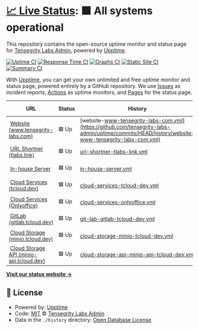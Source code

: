 # [📈 Live Status](https://status.tensegrity-labs.com): <!--live status--> **🟩 All systems operational**

This repository contains the open-source uptime monitor and status page for [Tensegrity Labs Admin](https://www.tensegrity-labs.com), powered by [Upptime](https://github.com/upptime/upptime).

[![Uptime CI](https://github.com/tensegrity-labs-admin/uptime/workflows/Uptime%20CI/badge.svg)](https://github.com/tensegrity-labs-admin/uptime/actions?query=workflow%3A%22Uptime+CI%22)
[![Response Time CI](https://github.com/tensegrity-labs-admin/uptime/workflows/Response%20Time%20CI/badge.svg)](https://github.com/tensegrity-labs-admin/uptime/actions?query=workflow%3A%22Response+Time+CI%22)
[![Graphs CI](https://github.com/tensegrity-labs-admin/uptime/workflows/Graphs%20CI/badge.svg)](https://github.com/tensegrity-labs-admin/uptime/actions?query=workflow%3A%22Graphs+CI%22)
[![Static Site CI](https://github.com/tensegrity-labs-admin/uptime/workflows/Static%20Site%20CI/badge.svg)](https://github.com/tensegrity-labs-admin/uptime/actions?query=workflow%3A%22Static+Site+CI%22)
[![Summary CI](https://github.com/tensegrity-labs-admin/uptime/workflows/Summary%20CI/badge.svg)](https://github.com/tensegrity-labs-admin/uptime/actions?query=workflow%3A%22Summary+CI%22)

With [Upptime](https://upptime.js.org), you can get your own unlimited and free uptime monitor and status page, powered entirely by a GitHub repository. We use [Issues](https://github.com/tensegrity-labs-admin/uptime/issues) as incident reports, [Actions](https://github.com/tensegrity-labs-admin/uptime/actions) as uptime monitors, and [Pages](https://status.tensegrity-labs.com) for the status page.

<!--start: status pages-->
<!-- This summary is generated by Upptime (https://github.com/upptime/upptime) -->
<!-- Do not edit this manually, your changes will be overwritten -->
<!-- prettier-ignore -->
| URL | Status | History | Response Time | Uptime |
| --- | ------ | ------- | ------------- | ------ |
| <img alt="" src="https://icons.duckduckgo.com/ip3/www.tensegrity-labs.com.ico" height="13"> [Website (www.tensegrity-labs.com)](https://www.tensegrity-labs.com) | 🟩 Up | [website-www-tensegrity-labs-com.yml](https://github.com/tensegrity-labs-admin/uptime/commits/HEAD/history/website-www-tensegrity-labs-com.yml) | <details><summary><img alt="Response time graph" src="./graphs/website-www-tensegrity-labs-com/response-time-week.png" height="20"> 544ms</summary><br><a href="https://status.tensegrity-labs.com/history/website-www-tensegrity-labs-com"><img alt="Response time 462" src="https://img.shields.io/endpoint?url=https%3A%2F%2Fraw.githubusercontent.com%2Ftensegrity-labs-admin%2Fuptime%2FHEAD%2Fapi%2Fwebsite-www-tensegrity-labs-com%2Fresponse-time.json"></a><br><a href="https://status.tensegrity-labs.com/history/website-www-tensegrity-labs-com"><img alt="24-hour response time 1342" src="https://img.shields.io/endpoint?url=https%3A%2F%2Fraw.githubusercontent.com%2Ftensegrity-labs-admin%2Fuptime%2FHEAD%2Fapi%2Fwebsite-www-tensegrity-labs-com%2Fresponse-time-day.json"></a><br><a href="https://status.tensegrity-labs.com/history/website-www-tensegrity-labs-com"><img alt="7-day response time 544" src="https://img.shields.io/endpoint?url=https%3A%2F%2Fraw.githubusercontent.com%2Ftensegrity-labs-admin%2Fuptime%2FHEAD%2Fapi%2Fwebsite-www-tensegrity-labs-com%2Fresponse-time-week.json"></a><br><a href="https://status.tensegrity-labs.com/history/website-www-tensegrity-labs-com"><img alt="30-day response time 751" src="https://img.shields.io/endpoint?url=https%3A%2F%2Fraw.githubusercontent.com%2Ftensegrity-labs-admin%2Fuptime%2FHEAD%2Fapi%2Fwebsite-www-tensegrity-labs-com%2Fresponse-time-month.json"></a><br><a href="https://status.tensegrity-labs.com/history/website-www-tensegrity-labs-com"><img alt="1-year response time 492" src="https://img.shields.io/endpoint?url=https%3A%2F%2Fraw.githubusercontent.com%2Ftensegrity-labs-admin%2Fuptime%2FHEAD%2Fapi%2Fwebsite-www-tensegrity-labs-com%2Fresponse-time-year.json"></a></details> | <details><summary><a href="https://status.tensegrity-labs.com/history/website-www-tensegrity-labs-com">100.00%</a></summary><a href="https://status.tensegrity-labs.com/history/website-www-tensegrity-labs-com"><img alt="All-time uptime 99.83%" src="https://img.shields.io/endpoint?url=https%3A%2F%2Fraw.githubusercontent.com%2Ftensegrity-labs-admin%2Fuptime%2FHEAD%2Fapi%2Fwebsite-www-tensegrity-labs-com%2Fuptime.json"></a><br><a href="https://status.tensegrity-labs.com/history/website-www-tensegrity-labs-com"><img alt="24-hour uptime 100.00%" src="https://img.shields.io/endpoint?url=https%3A%2F%2Fraw.githubusercontent.com%2Ftensegrity-labs-admin%2Fuptime%2FHEAD%2Fapi%2Fwebsite-www-tensegrity-labs-com%2Fuptime-day.json"></a><br><a href="https://status.tensegrity-labs.com/history/website-www-tensegrity-labs-com"><img alt="7-day uptime 100.00%" src="https://img.shields.io/endpoint?url=https%3A%2F%2Fraw.githubusercontent.com%2Ftensegrity-labs-admin%2Fuptime%2FHEAD%2Fapi%2Fwebsite-www-tensegrity-labs-com%2Fuptime-week.json"></a><br><a href="https://status.tensegrity-labs.com/history/website-www-tensegrity-labs-com"><img alt="30-day uptime 99.85%" src="https://img.shields.io/endpoint?url=https%3A%2F%2Fraw.githubusercontent.com%2Ftensegrity-labs-admin%2Fuptime%2FHEAD%2Fapi%2Fwebsite-www-tensegrity-labs-com%2Fuptime-month.json"></a><br><a href="https://status.tensegrity-labs.com/history/website-www-tensegrity-labs-com"><img alt="1-year uptime 99.88%" src="https://img.shields.io/endpoint?url=https%3A%2F%2Fraw.githubusercontent.com%2Ftensegrity-labs-admin%2Fuptime%2FHEAD%2Fapi%2Fwebsite-www-tensegrity-labs-com%2Fuptime-year.json"></a></details>
| <img alt="" src="https://icons.duckduckgo.com/ip3/tlabs.link.ico" height="13"> [URL Shortner (tlabs.link)](https://tlabs.link/test) | 🟩 Up | [url-shortner-tlabs-link.yml](https://github.com/tensegrity-labs-admin/uptime/commits/HEAD/history/url-shortner-tlabs-link.yml) | <details><summary><img alt="Response time graph" src="./graphs/url-shortner-tlabs-link/response-time-week.png" height="20"> 324ms</summary><br><a href="https://status.tensegrity-labs.com/history/url-shortner-tlabs-link"><img alt="Response time 353" src="https://img.shields.io/endpoint?url=https%3A%2F%2Fraw.githubusercontent.com%2Ftensegrity-labs-admin%2Fuptime%2FHEAD%2Fapi%2Furl-shortner-tlabs-link%2Fresponse-time.json"></a><br><a href="https://status.tensegrity-labs.com/history/url-shortner-tlabs-link"><img alt="24-hour response time 342" src="https://img.shields.io/endpoint?url=https%3A%2F%2Fraw.githubusercontent.com%2Ftensegrity-labs-admin%2Fuptime%2FHEAD%2Fapi%2Furl-shortner-tlabs-link%2Fresponse-time-day.json"></a><br><a href="https://status.tensegrity-labs.com/history/url-shortner-tlabs-link"><img alt="7-day response time 324" src="https://img.shields.io/endpoint?url=https%3A%2F%2Fraw.githubusercontent.com%2Ftensegrity-labs-admin%2Fuptime%2FHEAD%2Fapi%2Furl-shortner-tlabs-link%2Fresponse-time-week.json"></a><br><a href="https://status.tensegrity-labs.com/history/url-shortner-tlabs-link"><img alt="30-day response time 411" src="https://img.shields.io/endpoint?url=https%3A%2F%2Fraw.githubusercontent.com%2Ftensegrity-labs-admin%2Fuptime%2FHEAD%2Fapi%2Furl-shortner-tlabs-link%2Fresponse-time-month.json"></a><br><a href="https://status.tensegrity-labs.com/history/url-shortner-tlabs-link"><img alt="1-year response time 365" src="https://img.shields.io/endpoint?url=https%3A%2F%2Fraw.githubusercontent.com%2Ftensegrity-labs-admin%2Fuptime%2FHEAD%2Fapi%2Furl-shortner-tlabs-link%2Fresponse-time-year.json"></a></details> | <details><summary><a href="https://status.tensegrity-labs.com/history/url-shortner-tlabs-link">100.00%</a></summary><a href="https://status.tensegrity-labs.com/history/url-shortner-tlabs-link"><img alt="All-time uptime 99.78%" src="https://img.shields.io/endpoint?url=https%3A%2F%2Fraw.githubusercontent.com%2Ftensegrity-labs-admin%2Fuptime%2FHEAD%2Fapi%2Furl-shortner-tlabs-link%2Fuptime.json"></a><br><a href="https://status.tensegrity-labs.com/history/url-shortner-tlabs-link"><img alt="24-hour uptime 100.00%" src="https://img.shields.io/endpoint?url=https%3A%2F%2Fraw.githubusercontent.com%2Ftensegrity-labs-admin%2Fuptime%2FHEAD%2Fapi%2Furl-shortner-tlabs-link%2Fuptime-day.json"></a><br><a href="https://status.tensegrity-labs.com/history/url-shortner-tlabs-link"><img alt="7-day uptime 100.00%" src="https://img.shields.io/endpoint?url=https%3A%2F%2Fraw.githubusercontent.com%2Ftensegrity-labs-admin%2Fuptime%2FHEAD%2Fapi%2Furl-shortner-tlabs-link%2Fuptime-week.json"></a><br><a href="https://status.tensegrity-labs.com/history/url-shortner-tlabs-link"><img alt="30-day uptime 100.00%" src="https://img.shields.io/endpoint?url=https%3A%2F%2Fraw.githubusercontent.com%2Ftensegrity-labs-admin%2Fuptime%2FHEAD%2Fapi%2Furl-shortner-tlabs-link%2Fuptime-month.json"></a><br><a href="https://status.tensegrity-labs.com/history/url-shortner-tlabs-link"><img alt="1-year uptime 99.91%" src="https://img.shields.io/endpoint?url=https%3A%2F%2Fraw.githubusercontent.com%2Ftensegrity-labs-admin%2Fuptime%2FHEAD%2Fapi%2Furl-shortner-tlabs-link%2Fuptime-year.json"></a></details>
| <img alt="" src="https://xen-srv.tcloud.dev/favicon.ico" height="13"> [In-house Server](xen-srv.tensegrity-labs.com) | 🟩 Up | [in-house-server.yml](https://github.com/tensegrity-labs-admin/uptime/commits/HEAD/history/in-house-server.yml) | <details><summary><img alt="Response time graph" src="./graphs/in-house-server/response-time-week.png" height="20"> 49ms</summary><br><a href="https://status.tensegrity-labs.com/history/in-house-server"><img alt="Response time 49" src="https://img.shields.io/endpoint?url=https%3A%2F%2Fraw.githubusercontent.com%2Ftensegrity-labs-admin%2Fuptime%2FHEAD%2Fapi%2Fin-house-server%2Fresponse-time.json"></a><br><a href="https://status.tensegrity-labs.com/history/in-house-server"><img alt="24-hour response time 63" src="https://img.shields.io/endpoint?url=https%3A%2F%2Fraw.githubusercontent.com%2Ftensegrity-labs-admin%2Fuptime%2FHEAD%2Fapi%2Fin-house-server%2Fresponse-time-day.json"></a><br><a href="https://status.tensegrity-labs.com/history/in-house-server"><img alt="7-day response time 49" src="https://img.shields.io/endpoint?url=https%3A%2F%2Fraw.githubusercontent.com%2Ftensegrity-labs-admin%2Fuptime%2FHEAD%2Fapi%2Fin-house-server%2Fresponse-time-week.json"></a><br><a href="https://status.tensegrity-labs.com/history/in-house-server"><img alt="30-day response time 53" src="https://img.shields.io/endpoint?url=https%3A%2F%2Fraw.githubusercontent.com%2Ftensegrity-labs-admin%2Fuptime%2FHEAD%2Fapi%2Fin-house-server%2Fresponse-time-month.json"></a><br><a href="https://status.tensegrity-labs.com/history/in-house-server"><img alt="1-year response time 43" src="https://img.shields.io/endpoint?url=https%3A%2F%2Fraw.githubusercontent.com%2Ftensegrity-labs-admin%2Fuptime%2FHEAD%2Fapi%2Fin-house-server%2Fresponse-time-year.json"></a></details> | <details><summary><a href="https://status.tensegrity-labs.com/history/in-house-server">100.00%</a></summary><a href="https://status.tensegrity-labs.com/history/in-house-server"><img alt="All-time uptime 99.74%" src="https://img.shields.io/endpoint?url=https%3A%2F%2Fraw.githubusercontent.com%2Ftensegrity-labs-admin%2Fuptime%2FHEAD%2Fapi%2Fin-house-server%2Fuptime.json"></a><br><a href="https://status.tensegrity-labs.com/history/in-house-server"><img alt="24-hour uptime 100.00%" src="https://img.shields.io/endpoint?url=https%3A%2F%2Fraw.githubusercontent.com%2Ftensegrity-labs-admin%2Fuptime%2FHEAD%2Fapi%2Fin-house-server%2Fuptime-day.json"></a><br><a href="https://status.tensegrity-labs.com/history/in-house-server"><img alt="7-day uptime 100.00%" src="https://img.shields.io/endpoint?url=https%3A%2F%2Fraw.githubusercontent.com%2Ftensegrity-labs-admin%2Fuptime%2FHEAD%2Fapi%2Fin-house-server%2Fuptime-week.json"></a><br><a href="https://status.tensegrity-labs.com/history/in-house-server"><img alt="30-day uptime 100.00%" src="https://img.shields.io/endpoint?url=https%3A%2F%2Fraw.githubusercontent.com%2Ftensegrity-labs-admin%2Fuptime%2FHEAD%2Fapi%2Fin-house-server%2Fuptime-month.json"></a><br><a href="https://status.tensegrity-labs.com/history/in-house-server"><img alt="1-year uptime 99.69%" src="https://img.shields.io/endpoint?url=https%3A%2F%2Fraw.githubusercontent.com%2Ftensegrity-labs-admin%2Fuptime%2FHEAD%2Fapi%2Fin-house-server%2Fuptime-year.json"></a></details>
| <img alt="" src="https://icons.duckduckgo.com/ip3/tcloud.dev.ico" height="13"> [Cloud Services (tcloud.dev)](https://tcloud.dev) | 🟩 Up | [cloud-services-tcloud-dev.yml](https://github.com/tensegrity-labs-admin/uptime/commits/HEAD/history/cloud-services-tcloud-dev.yml) | <details><summary><img alt="Response time graph" src="./graphs/cloud-services-tcloud-dev/response-time-week.png" height="20"> 549ms</summary><br><a href="https://status.tensegrity-labs.com/history/cloud-services-tcloud-dev"><img alt="Response time 770" src="https://img.shields.io/endpoint?url=https%3A%2F%2Fraw.githubusercontent.com%2Ftensegrity-labs-admin%2Fuptime%2FHEAD%2Fapi%2Fcloud-services-tcloud-dev%2Fresponse-time.json"></a><br><a href="https://status.tensegrity-labs.com/history/cloud-services-tcloud-dev"><img alt="24-hour response time 586" src="https://img.shields.io/endpoint?url=https%3A%2F%2Fraw.githubusercontent.com%2Ftensegrity-labs-admin%2Fuptime%2FHEAD%2Fapi%2Fcloud-services-tcloud-dev%2Fresponse-time-day.json"></a><br><a href="https://status.tensegrity-labs.com/history/cloud-services-tcloud-dev"><img alt="7-day response time 549" src="https://img.shields.io/endpoint?url=https%3A%2F%2Fraw.githubusercontent.com%2Ftensegrity-labs-admin%2Fuptime%2FHEAD%2Fapi%2Fcloud-services-tcloud-dev%2Fresponse-time-week.json"></a><br><a href="https://status.tensegrity-labs.com/history/cloud-services-tcloud-dev"><img alt="30-day response time 542" src="https://img.shields.io/endpoint?url=https%3A%2F%2Fraw.githubusercontent.com%2Ftensegrity-labs-admin%2Fuptime%2FHEAD%2Fapi%2Fcloud-services-tcloud-dev%2Fresponse-time-month.json"></a><br><a href="https://status.tensegrity-labs.com/history/cloud-services-tcloud-dev"><img alt="1-year response time 772" src="https://img.shields.io/endpoint?url=https%3A%2F%2Fraw.githubusercontent.com%2Ftensegrity-labs-admin%2Fuptime%2FHEAD%2Fapi%2Fcloud-services-tcloud-dev%2Fresponse-time-year.json"></a></details> | <details><summary><a href="https://status.tensegrity-labs.com/history/cloud-services-tcloud-dev">100.00%</a></summary><a href="https://status.tensegrity-labs.com/history/cloud-services-tcloud-dev"><img alt="All-time uptime 99.02%" src="https://img.shields.io/endpoint?url=https%3A%2F%2Fraw.githubusercontent.com%2Ftensegrity-labs-admin%2Fuptime%2FHEAD%2Fapi%2Fcloud-services-tcloud-dev%2Fuptime.json"></a><br><a href="https://status.tensegrity-labs.com/history/cloud-services-tcloud-dev"><img alt="24-hour uptime 100.00%" src="https://img.shields.io/endpoint?url=https%3A%2F%2Fraw.githubusercontent.com%2Ftensegrity-labs-admin%2Fuptime%2FHEAD%2Fapi%2Fcloud-services-tcloud-dev%2Fuptime-day.json"></a><br><a href="https://status.tensegrity-labs.com/history/cloud-services-tcloud-dev"><img alt="7-day uptime 100.00%" src="https://img.shields.io/endpoint?url=https%3A%2F%2Fraw.githubusercontent.com%2Ftensegrity-labs-admin%2Fuptime%2FHEAD%2Fapi%2Fcloud-services-tcloud-dev%2Fuptime-week.json"></a><br><a href="https://status.tensegrity-labs.com/history/cloud-services-tcloud-dev"><img alt="30-day uptime 100.00%" src="https://img.shields.io/endpoint?url=https%3A%2F%2Fraw.githubusercontent.com%2Ftensegrity-labs-admin%2Fuptime%2FHEAD%2Fapi%2Fcloud-services-tcloud-dev%2Fuptime-month.json"></a><br><a href="https://status.tensegrity-labs.com/history/cloud-services-tcloud-dev"><img alt="1-year uptime 98.59%" src="https://img.shields.io/endpoint?url=https%3A%2F%2Fraw.githubusercontent.com%2Ftensegrity-labs-admin%2Fuptime%2FHEAD%2Fapi%2Fcloud-services-tcloud-dev%2Fuptime-year.json"></a></details>
| <img alt="" src="https://icons.duckduckgo.com/ip3/onlyoffice.tcloud.dev.ico" height="13"> [Cloud Services (Onlyoffice)](https://onlyoffice.tcloud.dev) | 🟩 Up | [cloud-services-onlyoffice.yml](https://github.com/tensegrity-labs-admin/uptime/commits/HEAD/history/cloud-services-onlyoffice.yml) | <details><summary><img alt="Response time graph" src="./graphs/cloud-services-onlyoffice/response-time-week.png" height="20"> 332ms</summary><br><a href="https://status.tensegrity-labs.com/history/cloud-services-onlyoffice"><img alt="Response time 427" src="https://img.shields.io/endpoint?url=https%3A%2F%2Fraw.githubusercontent.com%2Ftensegrity-labs-admin%2Fuptime%2FHEAD%2Fapi%2Fcloud-services-onlyoffice%2Fresponse-time.json"></a><br><a href="https://status.tensegrity-labs.com/history/cloud-services-onlyoffice"><img alt="24-hour response time 345" src="https://img.shields.io/endpoint?url=https%3A%2F%2Fraw.githubusercontent.com%2Ftensegrity-labs-admin%2Fuptime%2FHEAD%2Fapi%2Fcloud-services-onlyoffice%2Fresponse-time-day.json"></a><br><a href="https://status.tensegrity-labs.com/history/cloud-services-onlyoffice"><img alt="7-day response time 332" src="https://img.shields.io/endpoint?url=https%3A%2F%2Fraw.githubusercontent.com%2Ftensegrity-labs-admin%2Fuptime%2FHEAD%2Fapi%2Fcloud-services-onlyoffice%2Fresponse-time-week.json"></a><br><a href="https://status.tensegrity-labs.com/history/cloud-services-onlyoffice"><img alt="30-day response time 342" src="https://img.shields.io/endpoint?url=https%3A%2F%2Fraw.githubusercontent.com%2Ftensegrity-labs-admin%2Fuptime%2FHEAD%2Fapi%2Fcloud-services-onlyoffice%2Fresponse-time-month.json"></a><br><a href="https://status.tensegrity-labs.com/history/cloud-services-onlyoffice"><img alt="1-year response time 502" src="https://img.shields.io/endpoint?url=https%3A%2F%2Fraw.githubusercontent.com%2Ftensegrity-labs-admin%2Fuptime%2FHEAD%2Fapi%2Fcloud-services-onlyoffice%2Fresponse-time-year.json"></a></details> | <details><summary><a href="https://status.tensegrity-labs.com/history/cloud-services-onlyoffice">100.00%</a></summary><a href="https://status.tensegrity-labs.com/history/cloud-services-onlyoffice"><img alt="All-time uptime 89.83%" src="https://img.shields.io/endpoint?url=https%3A%2F%2Fraw.githubusercontent.com%2Ftensegrity-labs-admin%2Fuptime%2FHEAD%2Fapi%2Fcloud-services-onlyoffice%2Fuptime.json"></a><br><a href="https://status.tensegrity-labs.com/history/cloud-services-onlyoffice"><img alt="24-hour uptime 100.00%" src="https://img.shields.io/endpoint?url=https%3A%2F%2Fraw.githubusercontent.com%2Ftensegrity-labs-admin%2Fuptime%2FHEAD%2Fapi%2Fcloud-services-onlyoffice%2Fuptime-day.json"></a><br><a href="https://status.tensegrity-labs.com/history/cloud-services-onlyoffice"><img alt="7-day uptime 100.00%" src="https://img.shields.io/endpoint?url=https%3A%2F%2Fraw.githubusercontent.com%2Ftensegrity-labs-admin%2Fuptime%2FHEAD%2Fapi%2Fcloud-services-onlyoffice%2Fuptime-week.json"></a><br><a href="https://status.tensegrity-labs.com/history/cloud-services-onlyoffice"><img alt="30-day uptime 100.00%" src="https://img.shields.io/endpoint?url=https%3A%2F%2Fraw.githubusercontent.com%2Ftensegrity-labs-admin%2Fuptime%2FHEAD%2Fapi%2Fcloud-services-onlyoffice%2Fuptime-month.json"></a><br><a href="https://status.tensegrity-labs.com/history/cloud-services-onlyoffice"><img alt="1-year uptime 84.44%" src="https://img.shields.io/endpoint?url=https%3A%2F%2Fraw.githubusercontent.com%2Ftensegrity-labs-admin%2Fuptime%2FHEAD%2Fapi%2Fcloud-services-onlyoffice%2Fuptime-year.json"></a></details>
| <img alt="" src="https://icons.duckduckgo.com/ip3/gitlab.tcloud.dev.ico" height="13"> [GitLab (gitlab.tcloud.dev)](https://gitlab.tcloud.dev) | 🟩 Up | [git-lab-gitlab-tcloud-dev.yml](https://github.com/tensegrity-labs-admin/uptime/commits/HEAD/history/git-lab-gitlab-tcloud-dev.yml) | <details><summary><img alt="Response time graph" src="./graphs/git-lab-gitlab-tcloud-dev/response-time-week.png" height="20"> 536ms</summary><br><a href="https://status.tensegrity-labs.com/history/git-lab-gitlab-tcloud-dev"><img alt="Response time 542" src="https://img.shields.io/endpoint?url=https%3A%2F%2Fraw.githubusercontent.com%2Ftensegrity-labs-admin%2Fuptime%2FHEAD%2Fapi%2Fgit-lab-gitlab-tcloud-dev%2Fresponse-time.json"></a><br><a href="https://status.tensegrity-labs.com/history/git-lab-gitlab-tcloud-dev"><img alt="24-hour response time 446" src="https://img.shields.io/endpoint?url=https%3A%2F%2Fraw.githubusercontent.com%2Ftensegrity-labs-admin%2Fuptime%2FHEAD%2Fapi%2Fgit-lab-gitlab-tcloud-dev%2Fresponse-time-day.json"></a><br><a href="https://status.tensegrity-labs.com/history/git-lab-gitlab-tcloud-dev"><img alt="7-day response time 536" src="https://img.shields.io/endpoint?url=https%3A%2F%2Fraw.githubusercontent.com%2Ftensegrity-labs-admin%2Fuptime%2FHEAD%2Fapi%2Fgit-lab-gitlab-tcloud-dev%2Fresponse-time-week.json"></a><br><a href="https://status.tensegrity-labs.com/history/git-lab-gitlab-tcloud-dev"><img alt="30-day response time 476" src="https://img.shields.io/endpoint?url=https%3A%2F%2Fraw.githubusercontent.com%2Ftensegrity-labs-admin%2Fuptime%2FHEAD%2Fapi%2Fgit-lab-gitlab-tcloud-dev%2Fresponse-time-month.json"></a><br><a href="https://status.tensegrity-labs.com/history/git-lab-gitlab-tcloud-dev"><img alt="1-year response time 560" src="https://img.shields.io/endpoint?url=https%3A%2F%2Fraw.githubusercontent.com%2Ftensegrity-labs-admin%2Fuptime%2FHEAD%2Fapi%2Fgit-lab-gitlab-tcloud-dev%2Fresponse-time-year.json"></a></details> | <details><summary><a href="https://status.tensegrity-labs.com/history/git-lab-gitlab-tcloud-dev">100.00%</a></summary><a href="https://status.tensegrity-labs.com/history/git-lab-gitlab-tcloud-dev"><img alt="All-time uptime 99.94%" src="https://img.shields.io/endpoint?url=https%3A%2F%2Fraw.githubusercontent.com%2Ftensegrity-labs-admin%2Fuptime%2FHEAD%2Fapi%2Fgit-lab-gitlab-tcloud-dev%2Fuptime.json"></a><br><a href="https://status.tensegrity-labs.com/history/git-lab-gitlab-tcloud-dev"><img alt="24-hour uptime 100.00%" src="https://img.shields.io/endpoint?url=https%3A%2F%2Fraw.githubusercontent.com%2Ftensegrity-labs-admin%2Fuptime%2FHEAD%2Fapi%2Fgit-lab-gitlab-tcloud-dev%2Fuptime-day.json"></a><br><a href="https://status.tensegrity-labs.com/history/git-lab-gitlab-tcloud-dev"><img alt="7-day uptime 100.00%" src="https://img.shields.io/endpoint?url=https%3A%2F%2Fraw.githubusercontent.com%2Ftensegrity-labs-admin%2Fuptime%2FHEAD%2Fapi%2Fgit-lab-gitlab-tcloud-dev%2Fuptime-week.json"></a><br><a href="https://status.tensegrity-labs.com/history/git-lab-gitlab-tcloud-dev"><img alt="30-day uptime 100.00%" src="https://img.shields.io/endpoint?url=https%3A%2F%2Fraw.githubusercontent.com%2Ftensegrity-labs-admin%2Fuptime%2FHEAD%2Fapi%2Fgit-lab-gitlab-tcloud-dev%2Fuptime-month.json"></a><br><a href="https://status.tensegrity-labs.com/history/git-lab-gitlab-tcloud-dev"><img alt="1-year uptime 100.00%" src="https://img.shields.io/endpoint?url=https%3A%2F%2Fraw.githubusercontent.com%2Ftensegrity-labs-admin%2Fuptime%2FHEAD%2Fapi%2Fgit-lab-gitlab-tcloud-dev%2Fuptime-year.json"></a></details>
| <img alt="" src="https://icons.duckduckgo.com/ip3/minio.tcloud.dev.ico" height="13"> [Cloud Storage (minio.tcloud.dev)](https://minio.tcloud.dev) | 🟩 Up | [cloud-storage-minio-tcloud-dev.yml](https://github.com/tensegrity-labs-admin/uptime/commits/HEAD/history/cloud-storage-minio-tcloud-dev.yml) | <details><summary><img alt="Response time graph" src="./graphs/cloud-storage-minio-tcloud-dev/response-time-week.png" height="20"> 275ms</summary><br><a href="https://status.tensegrity-labs.com/history/cloud-storage-minio-tcloud-dev"><img alt="Response time 265" src="https://img.shields.io/endpoint?url=https%3A%2F%2Fraw.githubusercontent.com%2Ftensegrity-labs-admin%2Fuptime%2FHEAD%2Fapi%2Fcloud-storage-minio-tcloud-dev%2Fresponse-time.json"></a><br><a href="https://status.tensegrity-labs.com/history/cloud-storage-minio-tcloud-dev"><img alt="24-hour response time 270" src="https://img.shields.io/endpoint?url=https%3A%2F%2Fraw.githubusercontent.com%2Ftensegrity-labs-admin%2Fuptime%2FHEAD%2Fapi%2Fcloud-storage-minio-tcloud-dev%2Fresponse-time-day.json"></a><br><a href="https://status.tensegrity-labs.com/history/cloud-storage-minio-tcloud-dev"><img alt="7-day response time 275" src="https://img.shields.io/endpoint?url=https%3A%2F%2Fraw.githubusercontent.com%2Ftensegrity-labs-admin%2Fuptime%2FHEAD%2Fapi%2Fcloud-storage-minio-tcloud-dev%2Fresponse-time-week.json"></a><br><a href="https://status.tensegrity-labs.com/history/cloud-storage-minio-tcloud-dev"><img alt="30-day response time 296" src="https://img.shields.io/endpoint?url=https%3A%2F%2Fraw.githubusercontent.com%2Ftensegrity-labs-admin%2Fuptime%2FHEAD%2Fapi%2Fcloud-storage-minio-tcloud-dev%2Fresponse-time-month.json"></a><br><a href="https://status.tensegrity-labs.com/history/cloud-storage-minio-tcloud-dev"><img alt="1-year response time 287" src="https://img.shields.io/endpoint?url=https%3A%2F%2Fraw.githubusercontent.com%2Ftensegrity-labs-admin%2Fuptime%2FHEAD%2Fapi%2Fcloud-storage-minio-tcloud-dev%2Fresponse-time-year.json"></a></details> | <details><summary><a href="https://status.tensegrity-labs.com/history/cloud-storage-minio-tcloud-dev">100.00%</a></summary><a href="https://status.tensegrity-labs.com/history/cloud-storage-minio-tcloud-dev"><img alt="All-time uptime 99.95%" src="https://img.shields.io/endpoint?url=https%3A%2F%2Fraw.githubusercontent.com%2Ftensegrity-labs-admin%2Fuptime%2FHEAD%2Fapi%2Fcloud-storage-minio-tcloud-dev%2Fuptime.json"></a><br><a href="https://status.tensegrity-labs.com/history/cloud-storage-minio-tcloud-dev"><img alt="24-hour uptime 100.00%" src="https://img.shields.io/endpoint?url=https%3A%2F%2Fraw.githubusercontent.com%2Ftensegrity-labs-admin%2Fuptime%2FHEAD%2Fapi%2Fcloud-storage-minio-tcloud-dev%2Fuptime-day.json"></a><br><a href="https://status.tensegrity-labs.com/history/cloud-storage-minio-tcloud-dev"><img alt="7-day uptime 100.00%" src="https://img.shields.io/endpoint?url=https%3A%2F%2Fraw.githubusercontent.com%2Ftensegrity-labs-admin%2Fuptime%2FHEAD%2Fapi%2Fcloud-storage-minio-tcloud-dev%2Fuptime-week.json"></a><br><a href="https://status.tensegrity-labs.com/history/cloud-storage-minio-tcloud-dev"><img alt="30-day uptime 100.00%" src="https://img.shields.io/endpoint?url=https%3A%2F%2Fraw.githubusercontent.com%2Ftensegrity-labs-admin%2Fuptime%2FHEAD%2Fapi%2Fcloud-storage-minio-tcloud-dev%2Fuptime-month.json"></a><br><a href="https://status.tensegrity-labs.com/history/cloud-storage-minio-tcloud-dev"><img alt="1-year uptime 100.00%" src="https://img.shields.io/endpoint?url=https%3A%2F%2Fraw.githubusercontent.com%2Ftensegrity-labs-admin%2Fuptime%2FHEAD%2Fapi%2Fcloud-storage-minio-tcloud-dev%2Fuptime-year.json"></a></details>
| <img alt="" src="https://icons.duckduckgo.com/ip3/minio-api.tcloud.dev.ico" height="13"> [Cloud Storage API (minio-api.tcloud.dev)](https://minio-api.tcloud.dev/minio/health/live) | 🟩 Up | [cloud-storage-api-minio-api-tcloud-dev.yml](https://github.com/tensegrity-labs-admin/uptime/commits/HEAD/history/cloud-storage-api-minio-api-tcloud-dev.yml) | <details><summary><img alt="Response time graph" src="./graphs/cloud-storage-api-minio-api-tcloud-dev/response-time-week.png" height="20"> 272ms</summary><br><a href="https://status.tensegrity-labs.com/history/cloud-storage-api-minio-api-tcloud-dev"><img alt="Response time 296" src="https://img.shields.io/endpoint?url=https%3A%2F%2Fraw.githubusercontent.com%2Ftensegrity-labs-admin%2Fuptime%2FHEAD%2Fapi%2Fcloud-storage-api-minio-api-tcloud-dev%2Fresponse-time.json"></a><br><a href="https://status.tensegrity-labs.com/history/cloud-storage-api-minio-api-tcloud-dev"><img alt="24-hour response time 348" src="https://img.shields.io/endpoint?url=https%3A%2F%2Fraw.githubusercontent.com%2Ftensegrity-labs-admin%2Fuptime%2FHEAD%2Fapi%2Fcloud-storage-api-minio-api-tcloud-dev%2Fresponse-time-day.json"></a><br><a href="https://status.tensegrity-labs.com/history/cloud-storage-api-minio-api-tcloud-dev"><img alt="7-day response time 272" src="https://img.shields.io/endpoint?url=https%3A%2F%2Fraw.githubusercontent.com%2Ftensegrity-labs-admin%2Fuptime%2FHEAD%2Fapi%2Fcloud-storage-api-minio-api-tcloud-dev%2Fresponse-time-week.json"></a><br><a href="https://status.tensegrity-labs.com/history/cloud-storage-api-minio-api-tcloud-dev"><img alt="30-day response time 281" src="https://img.shields.io/endpoint?url=https%3A%2F%2Fraw.githubusercontent.com%2Ftensegrity-labs-admin%2Fuptime%2FHEAD%2Fapi%2Fcloud-storage-api-minio-api-tcloud-dev%2Fresponse-time-month.json"></a><br><a href="https://status.tensegrity-labs.com/history/cloud-storage-api-minio-api-tcloud-dev"><img alt="1-year response time 351" src="https://img.shields.io/endpoint?url=https%3A%2F%2Fraw.githubusercontent.com%2Ftensegrity-labs-admin%2Fuptime%2FHEAD%2Fapi%2Fcloud-storage-api-minio-api-tcloud-dev%2Fresponse-time-year.json"></a></details> | <details><summary><a href="https://status.tensegrity-labs.com/history/cloud-storage-api-minio-api-tcloud-dev">100.00%</a></summary><a href="https://status.tensegrity-labs.com/history/cloud-storage-api-minio-api-tcloud-dev"><img alt="All-time uptime 99.02%" src="https://img.shields.io/endpoint?url=https%3A%2F%2Fraw.githubusercontent.com%2Ftensegrity-labs-admin%2Fuptime%2FHEAD%2Fapi%2Fcloud-storage-api-minio-api-tcloud-dev%2Fuptime.json"></a><br><a href="https://status.tensegrity-labs.com/history/cloud-storage-api-minio-api-tcloud-dev"><img alt="24-hour uptime 100.00%" src="https://img.shields.io/endpoint?url=https%3A%2F%2Fraw.githubusercontent.com%2Ftensegrity-labs-admin%2Fuptime%2FHEAD%2Fapi%2Fcloud-storage-api-minio-api-tcloud-dev%2Fuptime-day.json"></a><br><a href="https://status.tensegrity-labs.com/history/cloud-storage-api-minio-api-tcloud-dev"><img alt="7-day uptime 100.00%" src="https://img.shields.io/endpoint?url=https%3A%2F%2Fraw.githubusercontent.com%2Ftensegrity-labs-admin%2Fuptime%2FHEAD%2Fapi%2Fcloud-storage-api-minio-api-tcloud-dev%2Fuptime-week.json"></a><br><a href="https://status.tensegrity-labs.com/history/cloud-storage-api-minio-api-tcloud-dev"><img alt="30-day uptime 100.00%" src="https://img.shields.io/endpoint?url=https%3A%2F%2Fraw.githubusercontent.com%2Ftensegrity-labs-admin%2Fuptime%2FHEAD%2Fapi%2Fcloud-storage-api-minio-api-tcloud-dev%2Fuptime-month.json"></a><br><a href="https://status.tensegrity-labs.com/history/cloud-storage-api-minio-api-tcloud-dev"><img alt="1-year uptime 98.65%" src="https://img.shields.io/endpoint?url=https%3A%2F%2Fraw.githubusercontent.com%2Ftensegrity-labs-admin%2Fuptime%2FHEAD%2Fapi%2Fcloud-storage-api-minio-api-tcloud-dev%2Fuptime-year.json"></a></details>

<!--end: status pages-->

[**Visit our status website →**](https://status.tensegrity-labs.com)

## 📄 License

- Powered by: [Upptime](https://github.com/upptime/upptime)
- Code: [MIT](./LICENSE) © [Tensegrity Labs Admin](https://www.tensegrity-labs.com)
- Data in the `./history` directory: [Open Database License](https://opendatacommons.org/licenses/odbl/1-0/)
